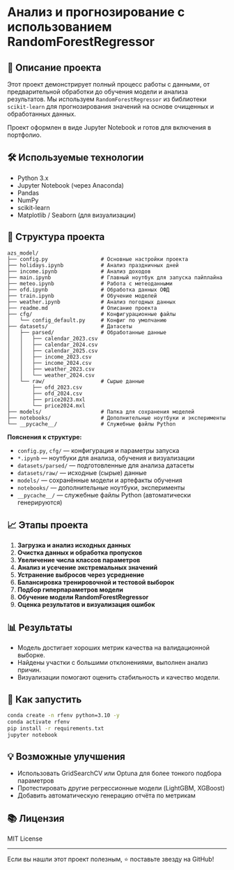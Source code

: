# Анализ и прогнозирование с использованием RandomForestRegressor

## 📌 Описание проекта

Этот проект демонстрирует полный процесс работы с данными, от предварительной обработки до обучения модели и анализа результатов. Мы используем `RandomForestRegressor` из библиотеки `scikit-learn` для прогнозирования значений на основе очищенных и обработанных данных.

Проект оформлен в виде Jupyter Notebook и готов для включения в портфолио.

## 🛠️ Используемые технологии

* Python 3.x
* Jupyter Notebook (через Anaconda)
* Pandas
* NumPy
* scikit-learn
* Matplotlib / Seaborn (для визуализации)

## 📁 Структура проекта


```
azs_model/
├── config.py                 # Основные настройки проекта
├── holidays.ipynb            # Анализ праздничных дней
├── income.ipynb              # Анализ доходов
├── main.ipynb                # Главный ноутбук для запуска пайплайна
├── meteo.ipynb               # Работа с метеоданными
├── ofd.ipynb                 # Обработка данных ОФД
├── train.ipynb               # Обучение моделей
├── weather.ipynb             # Анализ погодных данных
├── readme.md                 # Описание проекта
├── cfg/                      # Конфигурационные файлы
│   └── config_default.py     # Конфиг по умолчанию
├── datasets/                 # Датасеты
│   ├── parsed/               # Обработанные данные
│   │   ├── calendar_2023.csv
│   │   ├── calendar_2024.csv
│   │   ├── calendar_2025.csv
│   │   ├── income_2023.csv
│   │   ├── income_2024.csv
│   │   ├── weather_2023.csv
│   │   └── weather_2024.csv
│   └── raw/                  # Сырые данные
│       ├── ofd_2023.csv
│       ├── ofd_2024.csv
│       ├── price2023.mxl
│       └── price2024.mxl
├── models/                   # Папка для сохранения моделей
├── notebooks/                # Дополнительные ноутбуки и эксперименты
└── __pycache__/              # Служебные файлы Python
```

**Пояснения к структуре:**
- `config.py`, `cfg/` — конфигурация и параметры запуска
- `*.ipynb` — ноутбуки для анализа, обучения и визуализации
- `datasets/parsed/` — подготовленные для анализа датасеты
- `datasets/raw/` — исходные (сырые) данные
- `models/` — сохранённые модели и артефакты обучения
- `notebooks/` — дополнительные ноутбуки, эксперименты
- `__pycache__/` — служебные файлы Python (автоматически генерируются)


## 📈 Этапы проекта

1. **Загрузка и анализ исходных данных**
2. **Очистка данных и обработка пропусков**
3. **Увеличение числа классов параметров**
4. **Анализ и усечение экстремальных значений**
5. **Устранение выбросов через усреднение**
6. **Балансировка тренировочной и тестовой выборок**
7. **Подбор гиперпараметров модели**
8. **Обучение модели RandomForestRegressor**
9. **Оценка результатов и визуализация ошибок**

## 📊 Результаты

* Модель достигает хороших метрик качества на валидационной выборке.
* Найдены участки с большими отклонениями, выполнен анализ причин.
* Визуализации помогают оценить стабильность и качество модели.

## 🚀 Как запустить

```bash
conda create -n rfenv python=3.10 -y
conda activate rfenv
pip install -r requirements.txt
jupyter notebook
```

## 💡 Возможные улучшения

* Использовать GridSearchCV или Optuna для более тонкого подбора параметров
* Протестировать другие регрессионные модели (LightGBM, XGBoost)
* Добавить автоматическую генерацию отчёта по метрикам

## 📚 Лицензия

MIT License

---

Если вы нашли этот проект полезным, ⭐️ поставьте звезду на GitHub!
